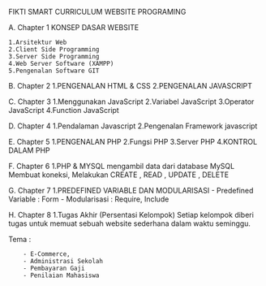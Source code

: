 
FIKTI SMART CURRICULUM
WEBSITE PROGRAMING

A. Chapter 1
KONSEP DASAR WEBSITE

	1.Arsitektur Web
	2.Client Side Programming
	3.Server Side Programming
	4.Web Server Software (XAMPP)
	5.Pengenalan Software GIT

B. Chapter 2
	1.PENGENALAN HTML & CSS
	2.PENGENALAN JAVASCRIPT

C. Chapter 3
	1.Menggunakan JavaScript
	2.Variabel JavaScript
	3.Operator JavaScript
	4.Function JavaScript


D. Chapter 4
	1.Pendalaman Javascript
	2.Pengenalan Framework javascript

E. Chapter 5
	1.PENGENALAN PHP
	2.Fungsi PHP
	3.Server PHP
	4.KONTROL DALAM PHP


F. Chapter 6
	1.PHP & MYSQL
		mengambil data dari database MySQL
		Membuat koneksi,
		Melakukan CREATE , READ , UPDATE , DELETE

G. Chapter 7
	1.PREDEFINED VARIABLE DAN MODULARISASI
		- Predefined Variable : Form
		- Modularisasi : Require, Include

H. Chapter 8
	1.Tugas Akhir (Persentasi Kelompok)
		Setiap kelompok diberi tugas untuk memuat sebuah website
		sederhana dalam waktu seminggu.


Tema :

		- E-Commerce,
		- Administrasi Sekolah
		- Pembayaran Gaji
		- Penilaian Mahasiswa
